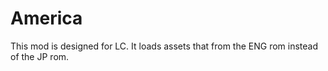 # America
This mod is designed for LC. It loads assets that from the ENG rom instead of the JP rom.
